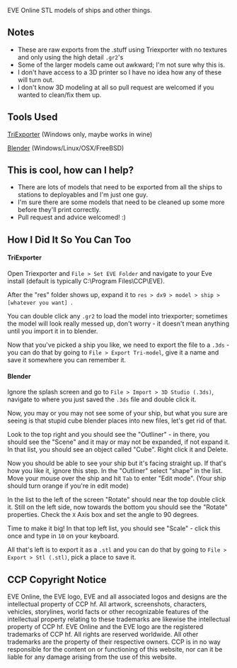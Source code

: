 EVE Online STL models of ships and other things.

## Notes
* These are raw exports from the .stuff using Triexporter with no textures and only using the high detail `.gr2`'s
* Some of the larger models came out awkward; I'm not sure why this is.
* I don't have access to a 3D printer so I have no idea how any of these will turn out.
* I don't know 3D modeling at all so pull request are welcomed if you wanted to clean/fix them up.

## Tools Used
[TriExporter](http://dl.eve-files.com/media/corp/SeriousM/TriExporter_2009.zip) (Windows only, maybe works in wine)

[Blender](http://www.blender.org/download/get-blender/) (Windows/Linux/OSX/FreeBSD)

## This is cool, how can I help?
* There are lots of models that need to be exported from all the ships to stations to deployables and I'm just one guy.
* I'm sure there are some models that need to be cleaned up some more before they'll print correctly.
* Pull request and advice welcomed! :)

## How I Did It So You Can Too
#### TriExporter
Open Triexporter and `File > Set EVE Folder` and navigate to your Eve install (default is typically C:\Program Files\CCP\EVE\).

After the "res" folder shows up, expand it to `res > dx9 > model > ship > [whatever you want] `. 

You can double click any `.gr2` to load the model into triexporter; sometimes the model will look really messed up, don't worry - it doesn't mean anything until you import it in to blender.

Now that you've picked a ship you like, we need to export the file to a `.3ds` - you can do that by going to `File > Export Tri-model`, give it a name and save it somewhere you can remember it.

#### Blender

Ignore the splash screen and go to `File > Import > 3D Studio (.3ds)`, navigate to where you just saved the `.3ds` file and double click it.

Now, you may or you may not see some of your ship, but what you sure are seeing is that stupid cube blender places into new files, let's get rid of that. 

Look to the top right and you should see the "Outliner" - in there, you should see the "Scene" and it may or may not be expanded, if not expand it. In that list, you should see an object called "Cube". Right click it and Delete.

Now you should be able to see your ship but it's facing straight up. If that's how you like it, ignore this step. In the "Outliner" select "shape" in the list. Move your mouse over the ship and hit `Tab` to enter "Edit mode". (Your ship should turn orange if you're in edit mode)

In the list to the left of the screen "Rotate" should near the top double click it. Still on the left side, now towards the bottom you should see the "Rotate" properties. Check the `X` Axis box and set the angle to 90 degrees.

Time to make it big! In that top left list, you should see "Scale" - click this once and type in `10` on your keyboard.

All that's left is to export it as a `.stl` and you can do that by going to `File > Export > Stl (.stl)`, pick a place to save it. 

## CCP Copyright Notice

EVE Online, the EVE logo, EVE and all associated logos and designs are the intellectual property of CCP hf. All artwork, screenshots, characters, vehicles, storylines, world facts or other recognizable features of the intellectual property relating to these trademarks are likewise the intellectual property of CCP hf. EVE Online and the EVE logo are the registered trademarks of CCP hf. All rights are reserved worldwide. All other trademarks are the property of their respective owners. CCP is in no way responsible for the content on or functioning of this website, nor can it be liable for any damage arising from the use of this website.
